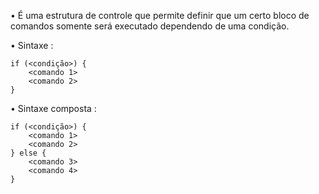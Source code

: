 
• É uma estrutura de controle que permite definir que um certo bloco de comandos somente será executado dependendo de uma condição.

• Sintaxe :

```
if (<condição>) {
	<comando 1>
	<comando 2>
}
```

• Sintaxe composta :

```
if (<condição>) {
	<comando 1>
	<comando 2>
} else {
	<comando 3>
	<comando 4>
}
```

